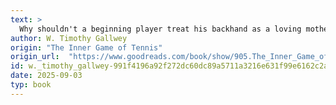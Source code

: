 ```yaml
---
text: >
  Why shouldn't a beginning player treat his backhand as a loving mother would her child? The trick is not to identify with the backhand. If you view an erratic backhand as a reflection of who you are, you will be upset. But you are not your backhand any more than a parent is his child. If a mother identifies with every fall of her child and takes personal pride in its every success, her self-image will be as unstable as her child's balance. She finds stability when she realizes that she is not her child, and watches it with love and interest-but as a separate being.
author: W. Timothy Gallwey
origin: "The Inner Game of Tennis"
origin_url:  "https://www.goodreads.com/book/show/905.The_Inner_Game_of_Tennis"
id: w._timothy_gallwey-991f4196a92f272dc60dc89a5711a3216e631f99e6162c2af4992549547149f4
date: 2025-09-03
typ: book
---
```

